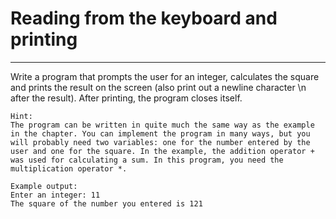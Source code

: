 # Reading from the keyboard and printing
---
Write a program that prompts the user for an integer, calculates the square and prints the result on the screen (also print out a newline character \n after the result). After printing, the program closes itself.
```
Hint:
The program can be written in quite much the same way as the example in the chapter. You can implement the program in many ways, but you will probably need two variables: one for the number entered by the user and one for the square. In the example, the addition operator + was used for calculating a sum. In this program, you need the multiplication operator *.

Example output:
Enter an integer: 11
The square of the number you entered is 121
